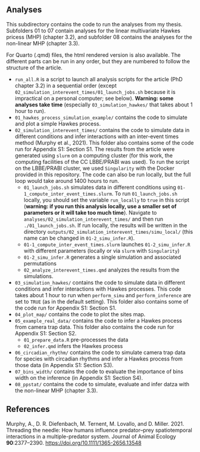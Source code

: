 ## Analyses

This subdirectory contains the code to run the analyses from my thesis. Subfolders 01 to 07 contain analyses for the linear multivariate Hawkes pricess (MHP) (chapter 3.2), and subfolder 08 contains the analyses for the non-linear MHP (chapter 3.3).

For Quarto (.qmd) files, the html rendered version is also available. The different parts can be run in any order, but they are numbered to follow the structure of the article.

-   `run_all.R` is a script to launch all analysis scripts for the article (PhD chapter 3.2) in a sequential order (except `02_simulation_interevent_times/01_launch_jobs.sh` because it is impractical on a personal computer; see below). **Warning: some analyses take time** (especially `03_simulation_hawkes/` that takes about 1 hour to run).
-   `01_hawkes_process_simulation_example/` contains the code to simulate and plot a simple Hawkes process.
-   `02_simulation_interevent_times/` contains the code to simulate data in different conditions and infer interactions with an inter-event times method (Murphy et al., 2021). This folder also contains some of the code run for Appendix S1: Section S1. The results from the article were generated using `slurm` on a computing cluster (for this work, the computing facilities of the CC LBBE/PRABI was used). To run the script on the LBBE/PRABI cluster, we used `Singularity` with the Docker provided in this repository. The code can also be run locally, but the full loop would take around 1400 hours to run.
    -   `01_launch_jobs.sh` simulates data in different conditions using `01-1_compute_inter_event_times.slurm`. To run `01_launch_jobs.sh` locally, you should set the variable `run_locally` to `true` in this script (**warning: if you run this analysis locally, use a smaller set of parameters or it will take too much time**). Navigate to `analyses/02_simulation_interevent_times/` and then run `./01_launch_jobs.sh`. If run locally, the results will be written in the directory `outputs/02_simulation_interevent_times/simu_local/` (this name can be changed in `01-2_simu_infer.R`).
    -   `01-1_compute_inter_event_times.slurm` launches `01-2_simu_infer.R` with different parameters (locally or via `slurm` with `Singularity`)
    -   `01-2_simu_infer.R` generates a single simulation and associated permutations
    -   `02_analyze_interevent_times.qmd` analyzes the results from the simulations.
-   `03_simulation_hawkes/` contains the code to simulate data in different conditions and infer interactions with Hawkes processes. This code takes about 1 hour to run when `perform_simu` and `perform_inference` are set to `TRUE` (as in the default setting). This folder also contains some of the code run for Appendix S1: Section S1.
-   `04_plot_map/` contains the code to plot the sites map.
-   `05_example_real_data/` contains the code to infer a Hawkes process from camera trap data. This folder also contains the code run for Appendix S1: Section S2.
    -   `01_prepare_data.R` pre-processes the data
    -   `02_infer.qmd` infers the Hawkes process
-   `06_circadian_rhythm/` contains the code to simulate camera trap data for species with circadian rhythms and infer a Hawkes process from those data (in Appendix S1: Section S3).
-   `07_bins_width/` contains the code to evaluate the importance of bins width on the inference (in Appendix S1: Section S4).
-   `08_ppstat/` contains the code to simulate, evaluate and infer datza with the non-linear MHP (chapter 3.3).

## References

Murphy, A., D. R. Diefenbach, M. Ternent, M. Lovallo, and D. Miller. 2021. Threading the needle: How humans influence predator–prey spatiotemporal interactions in a multiple-predator system. Journal of Animal Ecology **90**:2377–2390. <https://doi.org/10.1111/1365-2656.13548>
